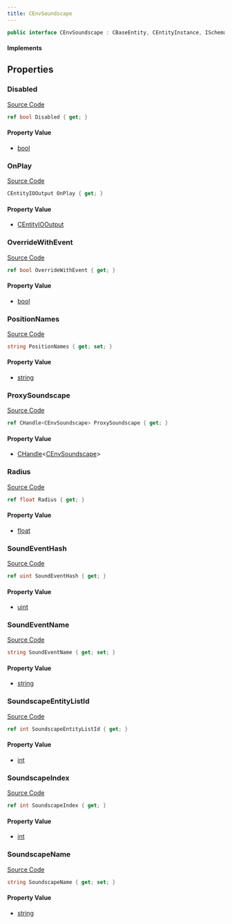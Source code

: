 ```yaml
---
title: CEnvSoundscape
---
```


```csharp
public interface CEnvSoundscape : CBaseEntity, CEntityInstance, ISchemaClass<CEntityInstance>, ISchemaClass<CBaseEntity>, ISchemaClass<CEnvSoundscape>, ISchemaField, ISchemaClass, INativeHandle
```

#### Implements

## Properties

### Disabled

[Source Code](https://github.com/swiftly-solution/swiftlys2/blob/main/managed/src/SwiftlyS2.Generated/Schemas/Interfaces/CEnvSoundscape.cs#L33)

```csharp
ref bool Disabled { get; }
```

#### Property Value

- [bool](https://learn.microsoft.com/dotnet/api/system.boolean)

### OnPlay

[Source Code](https://github.com/swiftly-solution/swiftlys2/blob/main/managed/src/SwiftlyS2.Generated/Schemas/Interfaces/CEnvSoundscape.cs#L17)

```csharp
CEntityIOOutput OnPlay { get; }
```

#### Property Value

- [CEntityIOOutput](/docs/api/shared/schemadefinitions/centityiooutput)

### OverrideWithEvent

[Source Code](https://github.com/swiftly-solution/swiftlys2/blob/main/managed/src/SwiftlyS2.Generated/Schemas/Interfaces/CEnvSoundscape.cs#L23)

```csharp
ref bool OverrideWithEvent { get; }
```

#### Property Value

- [bool](https://learn.microsoft.com/dotnet/api/system.boolean)

### PositionNames

[Source Code](https://github.com/swiftly-solution/swiftlys2/blob/main/managed/src/SwiftlyS2.Generated/Schemas/Interfaces/CEnvSoundscape.cs#L29)

```csharp
string PositionNames { get; set; }
```

#### Property Value

- [string](https://learn.microsoft.com/dotnet/api/system.string)

### ProxySoundscape

[Source Code](https://github.com/swiftly-solution/swiftlys2/blob/main/managed/src/SwiftlyS2.Generated/Schemas/Interfaces/CEnvSoundscape.cs#L31)

```csharp
ref CHandle<CEnvSoundscape> ProxySoundscape { get; }
```

#### Property Value

- [CHandle](/docs/api/shared/natives/chandle-1)<[CEnvSoundscape](/docs/api/shared/schemadefinitions/cenvsoundscape)>

### Radius

[Source Code](https://github.com/swiftly-solution/swiftlys2/blob/main/managed/src/SwiftlyS2.Generated/Schemas/Interfaces/CEnvSoundscape.cs#L19)

```csharp
ref float Radius { get; }
```

#### Property Value

- [float](https://learn.microsoft.com/dotnet/api/system.single)

### SoundEventHash

[Source Code](https://github.com/swiftly-solution/swiftlys2/blob/main/managed/src/SwiftlyS2.Generated/Schemas/Interfaces/CEnvSoundscape.cs#L37)

```csharp
ref uint SoundEventHash { get; }
```

#### Property Value

- [uint](https://learn.microsoft.com/dotnet/api/system.uint32)

### SoundEventName

[Source Code](https://github.com/swiftly-solution/swiftlys2/blob/main/managed/src/SwiftlyS2.Generated/Schemas/Interfaces/CEnvSoundscape.cs#L21)

```csharp
string SoundEventName { get; set; }
```

#### Property Value

- [string](https://learn.microsoft.com/dotnet/api/system.string)

### SoundscapeEntityListId

[Source Code](https://github.com/swiftly-solution/swiftlys2/blob/main/managed/src/SwiftlyS2.Generated/Schemas/Interfaces/CEnvSoundscape.cs#L27)

```csharp
ref int SoundscapeEntityListId { get; }
```

#### Property Value

- [int](https://learn.microsoft.com/dotnet/api/system.int32)

### SoundscapeIndex

[Source Code](https://github.com/swiftly-solution/swiftlys2/blob/main/managed/src/SwiftlyS2.Generated/Schemas/Interfaces/CEnvSoundscape.cs#L25)

```csharp
ref int SoundscapeIndex { get; }
```

#### Property Value

- [int](https://learn.microsoft.com/dotnet/api/system.int32)

### SoundscapeName

[Source Code](https://github.com/swiftly-solution/swiftlys2/blob/main/managed/src/SwiftlyS2.Generated/Schemas/Interfaces/CEnvSoundscape.cs#L35)

```csharp
string SoundscapeName { get; set; }
```

#### Property Value

- [string](https://learn.microsoft.com/dotnet/api/system.string)

